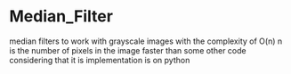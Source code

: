# Median_Filter
median filters to work with grayscale images 
with the complexity of O(n) n is the number of pixels in the image
faster than some other code considering that it is implementation is on python

